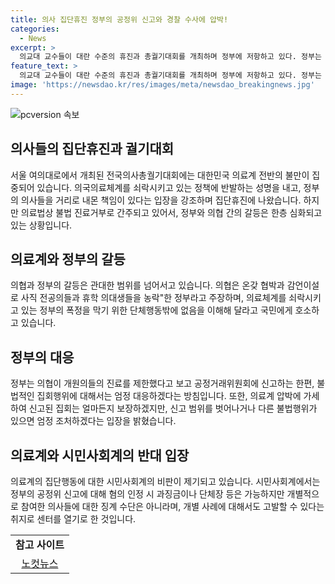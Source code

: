 ```yaml
---
title: 의사 집단휴진 정부의 공정위 신고와 경찰 수사에 압박!
categories:
  - News
excerpt: >
  의교대 교수들이 대란 수준의 휴진과 총궐기대회를 개최하며 정부에 저항하고 있다. 정부는 대단한 혼란을 우려하지 않지만, 일부 지역은 휴진에 동참할 것으로 전망된다. 의료계와 국민 여론이 분분하며, 정부는 의협의 집단행동을 엄중히 대할 예정이다. 의협은 단일대오를 내세우며, 의대 증원 등을 요구하고 있다. 의협과 정부 간 갈등이 계속되고 있으며, 의사들은 국민의 양해를 구하고 있다. 정부는 의사들의 집단행동을 강력히 대응할 예정이다.
feature_text: >
  의교대 교수들이 대란 수준의 휴진과 총궐기대회를 개최하며 정부에 저항하고 있다. 정부는 대단한 혼란을 우려하지 않지만, 일부 지역은 휴진에 동참할 것으로 전망된다. 의료계와 국민 여론이 분분하며, 정부는 의협의 집단행동을 엄중히 대할 예정이다. 의협은 단일대오를 내세우며, 의대 증원 등을 요구하고 있다. 의협과 정부 간 갈등이 계속되고 있으며, 의사들은 국민의 양해를 구하고 있다. 정부는 의사들의 집단행동을 강력히 대응할 예정이다.
image: 'https://newsdao.kr/res/images/meta/newsdao_breakingnews.jpg'
---
```


<p><img src="https://newsdao.kr/res/images/meta/newsdao_breakingnews.jpg" alt="pcversion 속보" /></p>

<h2 data-ke-size="size26">의사들의 집단휴진과 궐기대회</h2>

<p data-ke-size="size16">서울 여의대로에서 개최된 전국의사총궐기대회에는 대한민국 의료계 전반의 불만이 집중되어 있습니다. 의국의료체계를 쇠락시키고 있는 정책에 반발하는 성명을 내고, 정부의 의사들을 거리로 내몬 책임이 있다는 입장을 강조하며 집단휴진에 나왔습니다. 하지만 의료법상 불법 진료거부로 간주되고 있어서, 정부와 의협 간의 갈등은 한층 심화되고 있는 상황입니다.</p>

<h2 data-ke-size="size26">의료계와 정부의 갈등</h2>

<p data-ke-size="size16">의협과 정부의 갈등은 관대한 범위를 넘어서고 있습니다. 의협은 온갖 협박과 감언이설로 사직 전공의들과 휴학 의대생들을 농락"한 정부라고 주장하며, 의료체계를 쇠락시키고 있는 정부의 폭정을 막기 위한 단체행동밖에 없음을 이해해 달라고 국민에게 호소하고 있습니다.</p>

<h2 data-ke-size="size26">정부의 대응</h2>

<p data-ke-size="size16">정부는 의협이 개원의들의 진료를 제한했다고 보고 공정거래위원회에 신고하는 한편, 불법적인 집회행위에 대해서는 엄정 대응하겠다는 방침입니다. 또한, 의료계 압박에 가세하여 신고된 집회는 얼마든지 보장하겠지만, 신고 범위를 벗어나거나 다른 불법행위가 있으면 엄정 조처하겠다는 입장을 밝혔습니다.</p>

<h2 data-ke-size="size26">의료계와 시민사회계의 반대 입장</h2>

<p data-ke-size="size16">의료계의 집단행동에 대한 시민사회계의 비판이 제기되고 있습니다. 시민사회계에서는 정부의 공정위 신고에 대해 혐의 인정 시 과징금이나 단체장 등은 가능하지만 개별적으로 참여한 의사들에 대한 징계 수단은 아니라며, 개별 사례에 대해서도 고발할 수 있다는 취지로 센터를 열기로 한 것입니다.</p>

<table>
    <tr>
        <td style="text-align: center; height: 17px;"><b>참고 사이트</b></td>
    </tr>
    <tr>
        <td style="text-align: center; height: 17px;"><a href="https://url.kr/b71afn">노컷뉴스</a></td>
    </tr>
</table>

